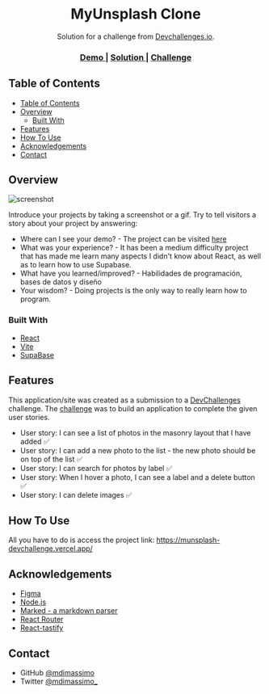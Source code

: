 <h1 align="center">MyUnsplash Clone</h1>

<div align="center">
   Solution for a challenge from  <a href="http://devchallenges.io" target="_blank">Devchallenges.io</a>.
</div>

<div align="center">
  <h3>
    <a href="https://munsplash-devchallenge.vercel.app/">
      Demo
    </a>
    <span> | </span>
    <a href="https://github.com/mdimassimo/myUnsplash-devChallenge">
      Solution
    </a>
    <span> | </span>
    <a href="https://devchallenges.io/challenges/rYyhwJAxMfES5jNQ9YsP">
      Challenge
    </a>
  </h3>
</div>

<!-- TABLE OF CONTENTS -->

## Table of Contents

- [Table of Contents](#table-of-contents)
- [Overview](#overview)
  - [Built With](#built-with)
- [Features](#features)
- [How To Use](#how-to-use)
- [Acknowledgements](#acknowledgements)
- [Contact](#contact)

<!-- OVERVIEW -->

## Overview

![screenshot](https://i.imgur.com/NJ2mx3W.png)

Introduce your projects by taking a screenshot or a gif. Try to tell visitors a story about your project by answering:

- Where can I see your demo?  - The project can be visited [here](https://munsplash-devchallenge.vercel.app/)
- What was your experience? - It has been a medium difficulty project that has made me learn many aspects I didn't know about React, as well as to learn how to use Supabase.
- What have you learned/improved? - Habilidades de programación, bases de datos y diseño
- Your wisdom? - Doing projects is the only way to really learn how to program.

### Built With

<!-- This section should list any major frameworks that you built your project using. Here are a few examples.-->

- [React](https://reactjs.org/)
- [Vite](https://vitejs.dev/)
- [SupaBase](https://supabase.com/)

## Features

<!-- List the features of your application or follow the template. Don't share the figma file here :) -->

This application/site was created as a submission to a [DevChallenges](https://devchallenges.io/challenges) challenge. The [challenge](https://devchallenges.io/challenges/rYyhwJAxMfES5jNQ9YsP) was to build an application to complete the given user stories.

- User story: I can see a list of photos in the masonry layout that I have added ✅
- User story: I can add a new photo to the list - the new photo should be on top of the list ✅
- User story: I can search for photos by label ✅
- User story: When I hover a photo, I can see a label and a delete button ✅
- User story: I can delete images ✅

## How To Use

<!-- Example: -->

All you have to do is access the project link: https://munsplash-devchallenge.vercel.app/

## Acknowledgements

<!-- This section should list any articles or add-ons/plugins that helps you to complete the project. This is optional but it will help you in the future. For example: -->

- [Figma](https://www.figma.com/)
- [Node.js](https://nodejs.org/)
- [Marked - a markdown parser](https://github.com/chjj/marked)
- [React Router](https://reactrouter.com/en/main)
- [React-tastify](https://fkhadra.github.io/react-toastify/introduction/)

## Contact

- GitHub [@mdimassimo](https://github.com/mdimassimo)
- Twitter [@mdimassimo_](https://twitter.com/mdimassimo_)
